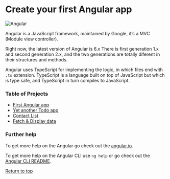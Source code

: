 # Create your first Angular app

![Angular](https://cdn-images-1.medium.com/max/184/1*nbJ41jD1-r2Oe6FsLjKaOg@2x.png)

Angular is a JavaScript framework, maintained by Google, it’s a MVC (Module view controller).

Right now, the latest version of Angular is 6.x There is first generation 1.x and second generation 2.x, and the two generations are totally diferent in their structures and methods.

Angular uses TypeScript for implementing the logic, in which files end with `.ts` extension. TypeScript is a language built on top of JavaScript but which is type safe, and TypeScript in turn compiles to JavaScript.

### Table of Projects
- [First Angular app](./simple-angular-app/README.md)
- [Yet another Todo app](./todo-app/README.md)
- [Contact List](./contact-list/README.md)
- [Fetch & Display data](./fetch-display/README.md)

### Further help
To get more help on the Angular go check out the [angular.io](https://angular.io/).

To get more help on the Angular CLI use `ng help` or go check out the [Angular CLI README](https://github.com/angular/angular-cli/blob/master/README.md).

[Return to top](#create-your-first-angular-app)
